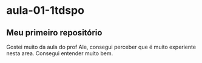 # aula-01-1tdspo
## Meu primeiro repositório
Gostei muito da aula do prof Ale, consegui perceber que é muito experiente nesta area. Consegui entender muito bem.